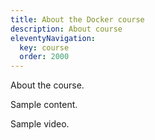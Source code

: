 ```yaml
---
title: About the Docker course
description: About course
eleventyNavigation:
  key: course
  order: 2000
---
```


About the course.

Sample content.

Sample video.
